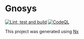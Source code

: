 # Gnosys

[![Lint, test and build](https://github.com/christodoulos/gnosys/actions/workflows/basicnxflow.yml/badge.svg)](https://github.com/christodoulos/gnosys/actions/workflows/basicnxflow.yml)
[![CodeQL](https://github.com/christodoulos/gnosys/actions/workflows/codeql-analysis.yml/badge.svg)](https://github.com/christodoulos/gnosys/actions/workflows/codeql-analysis.yml)

This project was generated using [Nx](https://nx.dev)
